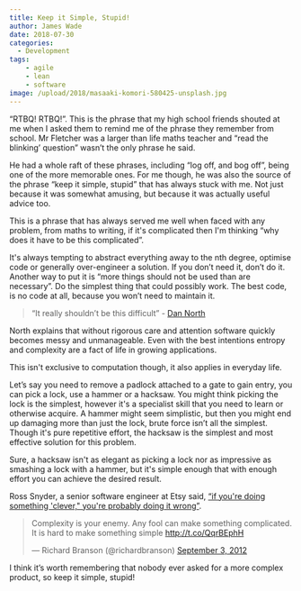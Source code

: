 ```yaml
---
title: Keep it Simple, Stupid!
author: James Wade
date: 2018-07-30
categories:
  - Development
tags:
    - agile
    - lean
    - software
image: /upload/2018/masaaki-komori-580425-unsplash.jpg
---
```


“RTBQ! RTBQ!”. This is the phrase that my high school friends shouted at me when I asked them to remind me of the phrase they remember from school. Mr Fletcher was a larger than life maths teacher and “read the blinking’ question” wasn’t the only phrase he said.

He had a whole raft of these phrases, including “log off, and bog off”, being one of the more memorable ones. For me though, he was also the source of the phrase “keep it simple, stupid” that has always stuck with me. Not just because it was somewhat amusing, but because it was actually useful advice too.

<!--more-->

This is a phrase that has always served me well when faced with any problem, from maths to writing, if it's complicated then I'm thinking “why does it have to be this complicated”.

It's always tempting to abstract everything away to the nth degree, optimise code or generally over-engineer a solution. If you don’t need it, don’t do it. Another way to put it is “more things should not be used than are necessary”. Do the simplest thing that could possibly work. The best code, is no code at all, because you won’t need to maintain it.

> “It really shouldn’t be this difficult” - [Dan North](http://gotocon.com/dl/goto-chicago-2014/slides/DanNorth_KickingTheComplexityHabit.pdf)

North explains that without rigorous care and attention software quickly becomes messy and unmanageable. Even with the best intentions entropy and complexity are a fact of life in growing applications. 

This isn't exclusive to computation though, it also applies in everyday life.

Let’s say you need to remove a padlock attached to a gate to gain entry, you can pick a lock, use a hammer or a hacksaw. You might think picking the lock is the simplest, however it's a specialist skill that you need to learn or otherwise acquire. A hammer might seem simplistic, but then you might end up damaging more than just the lock, brute force isn’t all the simplest. Though it's pure repetitive effort, the hacksaw is the simplest and most effective solution for this problem.

Sure, a hacksaw isn't as elegant as picking a lock nor as impressive as smashing a lock with a hammer, but it's simple enough that with enough effort you can achieve the desired result.

Ross Snyder, a senior software engineer at Etsy said, [“if you're doing something 'clever," you're probably doing it wrong”](https://arstechnica.com/information-technology/2011/10/when-clever-goes-wrong-how-etsy-overcame-poor-architectural-choices/).

<blockquote class="twitter-tweet" data-lang="en"><p lang="en" dir="ltr">Complexity is your enemy. Any fool can make something complicated. It is hard to make something simple <a href="http://t.co/QqrBEphH">http://t.co/QqrBEphH</a></p>&mdash; Richard Branson (@richardbranson) <a href="https://twitter.com/richardbranson/status/242582296157384704?ref_src=twsrc%5Etfw">September 3, 2012</a></blockquote>
<script async src="https://platform.twitter.com/widgets.js" charset="utf-8"></script>

I think it’s worth remembering that nobody ever asked for a more complex product, so keep it simple, stupid!